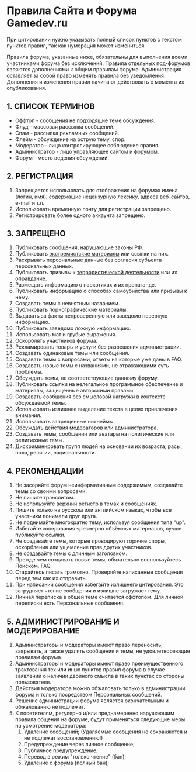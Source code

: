 # Правила Сайта и Форума Gamedev.ru

При цитировании нужно указывать полный список пунктов с текстом пунктов правил, так как нумерация может измениться.

Правила форума, указанные ниже, обязательны для выполнения всеми участниками форума без исключений.
Правила отдельных под-форумов являются дополнениями к общим правилам форума.
Администрация оставляет за собой право изменять правила без уведомления.
Дополнения и изменения правил начинают действовать с момента их опубликования.

## 1. СПИСОК ТЕРМИНОВ
  * Оффтоп - сообщения не подходящие теме обсуждения.
  * Флуд - массовая рассылка сообщений.
  * Спам - рассылка рекламных сообщений.
  * Флейм - обсуждение на острую тему, спор.
  * Модератор - лицо контролирующее соблюдение правил.
  * Администратор - лицо управляющее сайтом и форумом.
  * Форум - место ведения обсуждений.
## 2. РЕГИСТРАЦИЯ
  1. Запрещается использовать для отображения на форумах имена (логин, имя), содержащие нецензурную лексику, адреса веб-сайтов, e-mail и т.п.
  2. Использовать временную почту для регистрации запрещено.
  3. Регистрировать более одного аккаунта запрещено.

## 3. ЗАПРЕЩЕНО
  1. Публиковать сообщения, нарушающие законы РФ.
  2. Публиковать [экстремистские материалы](https://minjust.gov.ru/ru/extremist-materials/) или ссылки на них.
  3. Раскрывать персональные данные без согласия субъекта персональных данных.
  4. Публиковать призывы к [террористической деятельности](http://www.consultant.ru/document/cons_doc_LAW_58840/4fdc493704d123d418c32ed33872ca5b3fb16936/) или их оправдание.
  5. Размещать информацию о наркотиках и их пропаганде.
  6. Публиковать информацию о способах самоубийства или призывы к нему.
  7. Создавать темы с невнятным названием.
  8. Публиковать порнографические материалы.
  9. Выдавать за факты непроверенную или заведомо неверную информацию.
  10. Публиковать заведомо ложную информацию.
  11. Использовать мат и грубые выражения.
  12. Оскорблять участников форума.
  13. Рекламировать товары и услуги без разрешения администрации.
  14. Создавать одинаковые темы или сообщения.
  15. Создавать темы с вопросами, ответы на которые уже даны в FAQ.
  16. Создавать новые темы с названиями, не отражающими суть проблемы.
  17. Обсуждать темы, не соответствующие данному форуму.
  18. Публиковать ссылки на нелегальное программное обеспечение и материалы, защищенные авторскими правами.
  19. Создавать сообщения без смысловой нагрузки в контексте обсуждаемой темы.
  20. Использовать излишнее выделение текста в целях привлечения внимания.
  21. Использовать запрещенные никнеймы.
  22. Обсуждать действия модераторов или администратора.
  23. Создавать темы, сообщения или аватары на политические или религиозные темы.
  24. Дискриминировать групп людей на основании их возраста, расы, пола, религии, национальности.

## 4. РЕКОМЕНДАЦИИ
  1. Не засоряйте форум неинформативным содержимым, создавайте темы со своими вопросами.
  2. Не пишите транслитом.
  3. Не используйте верхний регистр в темах и сообщениях.
  4. Пишите только на русском или английском языках, чтобы все участники понимали друг друга.
  56. Не поднимайте многократно тему, используя сообщения типа "up".
  6. Избегайте копирования чрезмерно объёмных материалов, лучше публикуйте ссылки.
  7. Не создавайте темы, которые провоцируют горячие споры, оскорбления или ущемление прав других участников.
  8. Не создавайте темы с длинным заголовком.
  9. Прежде чем создавать новые темы, обязательно воспользуйтесь Поиском, FAQ.
  10. Старайтесь писать грамотно. Проверяйте написанные сообщения перед тем как их отправить.
  11. При написании сообщения избегайте излишнего цитирования. Это затрудняет чтение сообщения и излишне загружает тему.
  12. Личная переписка в общей теме считается оффтопом. Для личной переписки есть Персональные сообщения.

## 5. АДМИНИСТРИРОВАНИЕ И МОДЕРИРОВАНИЕ
  1. Администраторы и модераторы имеют право переносить, закрывать, а также удалять сообщения и темы, не удовлетворяющие правилам форума.
  2. Администраторы и модераторы имеют право преимущественного трактования тех или иных пунктов правил форума в случае заявлений о наличии двойного смысла в таких пунктах со стороны пользователя.
  3. Действия модератора можно обжаловать только в администрации форума и только посредством Персональных сообщений.
  4. Решение администрации форума является окончательным и обжалованию не подлежит.
  5. К посетителям, регулярно и/или преднамеренно нарушающим правила общения на форуме, будут применяться следующие меры на усмотрение модератора:
       1. Удаление сообщений; (Удаляемые сообщения не сохраняются и не подлежат восстановлению!)
       2. Предупреждение через личное сообщение;
       3. Публичное предупреждение;
       4. Перевод в режим "только чтение" (бан);
       5. Удаление с форума (полный бан);
